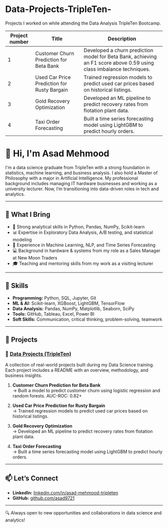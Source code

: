 # Data-Projects-TripleTen-

Projects I worked on while attending the Data Analysis TripleTen Bootcamp.

| Project number | Title                                      | Description                                                                                  |
|----------------|--------------------------------------------|----------------------------------------------------------------------------------------------|
| 1       | Customer Churn Prediction for Beta Bank|Developed a churn prediction model for Beta Bank, achieving an F1 score above 0.59 using class imbalance techniques.|
| 2              | Used Car Price Prediction for Rusty Bargain | Trained regression models to predict used car prices based on historical listings.       |
| 3              | Gold Recovery Optimization                        | Developed an ML pipeline to predict recovery rates from flotation plant data. |
| 4              | Taxi Order Forecasting                        | Built a time series forecasting model using LightGBM to predict hourly orders. |

# 👋 Hi, I'm Asad Mehmood

I'm a data science graduate from TripleTen with a strong foundation in statistics, machine learning, and business analysis. I also hold a Master of Philosophy with a major in Artificial Intelligence. My professional background includes managing IT hardware businesses and working as a university lecturer. Now, I’m transitioning into data-driven roles in tech and analytics.

---

## 💼 What I Bring

- 🧠 Strong analytical skills in Python, Pandas, NumPy, Scikit-learn
- 📊 Expertise in Exploratory Data Analysis, A/B testing, and statistical modeling
- 🤖 Experience in Machine Learning, NLP, and Time Series Forecasting
- 💻 Background in hardware & systems from my role as a Sales Manager at New Moon Traders
- 🎓 Teaching and mentoring skills from my work as a visiting lecturer

---

## 🔧 Skills

- **Programming:** Python, SQL, Jupyter, Git
- **ML & AI:** Scikit-learn, XGBoost, LightGBM, TensorFlow
- **Data Analysis:** Pandas, NumPy, Matplotlib, Seaborn, SciPy
- **Tools:** GitHub, Tableau, Excel, Power BI
- **Soft Skills:** Communication, critical thinking, problem-solving, teamwork

---

## 📁 Projects

### 📌 [Data Projects (TripleTen)](https://github.com/your-username/Data-projects-TripleTen)
A collection of real-world projects built during my Data Science training. Each project includes a README with an overview, methodology, and business insights.

1. **Customer Churn Prediction for Beta Bank**  
   → Built a model to predict customer churn using logistic regression and random forests. AUC-ROC: 0.82+

2. **Used Car Price Prediction for Rusty Bargain**  
   → Trained regression models to predict used car prices based on historical listings.

3. **Gold Recovery Optimization**  
   → Developed an ML pipeline to predict recovery rates from flotation plant data.

4. **Taxi Order Forecasting**  
   → Built a time series forecasting model using LightGBM to predict hourly orders.

---

## 📫 Let’s Connect

- **LinkedIn:** [linkedin.com/in/asad-mehmood-tripleten](https://linkedin.com/in/asad-mehmood-tripleten)
- **GitHub:** [github.com/asad9721](https://github.com/asad9721)

---

🔍 Always open to new opportunities and collaborations in data science and analytics!
